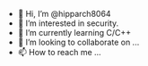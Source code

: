 - 👋 Hi, I’m @hipparch8064
- 👀 I’m interested in security.
- 🌱 I’m currently learning C/C++
- 💞️ I’m looking to collaborate on ...
- 📫 How to reach me ...

<!---
hipparch8064/hipparch8064 is a ✨ special ✨ repository because its `README.md` (this file) appears on your GitHub profile.
You can click the Preview link to take a look at your changes.
--->
